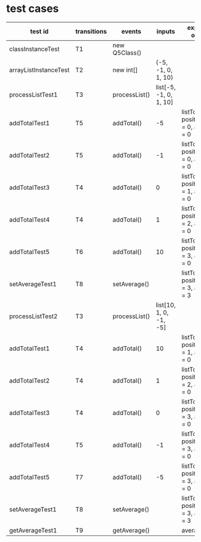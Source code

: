 # test cases

| test id               | transitions | events        | inputs                 | expected output                               | states |
|-----------------------|-------------|---------------|------------------------|-----------------------------------------------|--------|
| classInstanceTest     | T1          | new Q5Class() |                        |                                               | S1     |
| arrayListInstanceTest | T2          | new int[]     | (-5, -1, 0, 1, 10)     |                                               | S2     |
| processListTest1      | T3          | processList() | list[-5, -1, 0, 1, 10] |                                               | S3     |
| addTotalTest1         | T5          | addTotal()    | -5                     | listTotal = -5, positiveNums = 0, average = 0 | S3     |
| addTotalTest2         | T5          | addTotal()    | -1                     | listTotal = -6, positiveNums = 0, average = 0 | S3     |
| addTotalTest3         | T4          | addTotal()    | 0                      | listTotal = -6, positiveNums = 1, average = 0 | S3     |
| addTotalTest4         | T4          | addTotal()    | 1                      | listTotal = -5, positiveNums = 2, average = 0 | S3     |
| addTotalTest5         | T6          | addTotal()    | 10                     | listTotal = 5, positiveNums = 3, average = 0  | S4     |
| setAverageTest1       | T8          | setAverage()  |                        | listTotal = 5, positiveNums = 3, average = 3  | S5     |
| processListTest2      | T3          | processList() | list[10, 1, 0, -1, -5] |                                               | S3     |
| addTotalTest1         | T4          | addTotal()    | 10                     | listTotal = 10, positiveNums = 1, average = 0 | S3     |
| addTotalTest2         | T4          | addTotal()    | 1                      | listTotal = 11, positiveNums = 2, average = 0 | S3     |
| addTotalTest3         | T4          | addTotal()    | 0                      | listTotal = 11, positiveNums = 3, average = 0 | S3     |
| addTotalTest4         | T5          | addTotal()    | -1                     | listTotal = 10, positiveNums = 3, average = 0 | S3     |
| addTotalTest5         | T7          | addTotal()    | -5                     | listTotal = 5, positiveNums = 3, average = 0  | S4     |
| setAverageTest1       | T8          | setAverage()  |                        | listTotal = 5, positiveNums = 3, average = 3  | S5     |
| getAverageTest1       | T9          | getAverage()  |                        | average = 3                                   | S6     |
